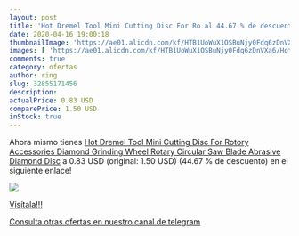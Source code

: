 ```yaml
---
layout: post
title: 'Hot Dremel Tool Mini Cutting Disc For Ro al 44.67 % de descuento'
date: 2020-04-16 19:00:18
thumbnailImage: 'https://ae01.alicdn.com/kf/HTB1UoWuX1OSBuNjy0Fdq6zDnVXa6/Hot-Dremel-Tool-Mini-Cutting-Disc-For-Rotory-Accessories-Diamond-Grinding-Wheel-Rotary-Circular-Saw-Blade.jpg_350x350._SL200_.jpg'
images: [ 'https://ae01.alicdn.com/kf/HTB1UoWuX1OSBuNjy0Fdq6zDnVXa6/Hot-Dremel-Tool-Mini-Cutting-Disc-For-Rotory-Accessories-Diamond-Grinding-Wheel-Rotary-Circular-Saw-Blade.jpg_350x350._SL200_.jpg' ]
comments: true
category: ofertas
author: ring
slug: 32855171456
description:
actualPrice: 0.83 USD
comparePrice: 1.50 USD
inStock: true
---
```


Ahora mismo tienes [Hot Dremel Tool Mini Cutting Disc For Rotory Accessories Diamond Grinding Wheel Rotary Circular Saw Blade Abrasive Diamond Disc](https://www.amazon.com/dp/32855171456/?tag=redken08-20) a 0.83 USD (original: 1.50 USD) (44.67 %  de descuento) en el siguiente enlace!

[![](https://ae01.alicdn.com/kf/HTB1UoWuX1OSBuNjy0Fdq6zDnVXa6/Hot-Dremel-Tool-Mini-Cutting-Disc-For-Rotory-Accessories-Diamond-Grinding-Wheel-Rotary-Circular-Saw-Blade.jpg_350x350._SL200_.jpg)](https://www.amazon.com/dp/32855171456/?tag=redken08-20)

[Visítala!!!](https://www.amazon.com/dp/32855171456/?tag=redken08-20)

[Consulta otras ofertas en nuestro canal de telegram](https://t.me/s/ofertas25)
